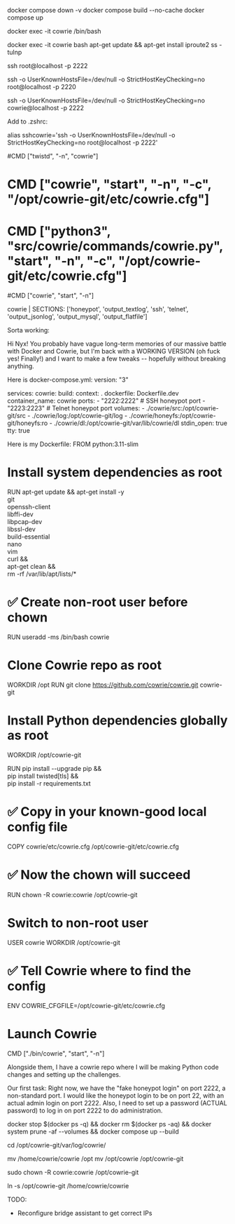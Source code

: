 docker compose down -v
docker compose build --no-cache
docker compose up



docker exec -it cowrie /bin/bash


docker exec -it cowrie bash
apt-get update && apt-get install iproute2
ss -tulnp

ssh root@localhost -p 2222

ssh -o UserKnownHostsFile=/dev/null -o StrictHostKeyChecking=no root@localhost -p 2220

ssh -o UserKnownHostsFile=/dev/null -o StrictHostKeyChecking=no cowrie@localhost -p 2222

Add to .zshrc:

alias sshcowrie='ssh -o UserKnownHostsFile=/dev/null -o StrictHostKeyChecking=no root@localhost -p 2222'



#CMD ["twistd", "-n", "cowrie"]
# CMD ["cowrie", "start", "-n", "-c", "/opt/cowrie-git/etc/cowrie.cfg"]
# CMD ["python3", "src/cowrie/commands/cowrie.py", "start", "-n", "-c", "/opt/cowrie-git/etc/cowrie.cfg"]
#CMD ["cowrie", "start", "-n"]


cowrie  | SECTIONS: ['honeypot', 'output_textlog', 'ssh', 'telnet', 'output_jsonlog', 'output_mysql', 'output_flatfile']







Sorta working:

Hi Nyx! You probably have vague long-term memories of our massive battle with Docker and Cowrie, but I'm back with a WORKING VERSION (oh fuck yes! Finally!) and I want to make a few tweaks -- hopefully without breaking anything.

Here is docker-compose.yml:
version: "3"

services:
  cowrie:
    build:
      context: .
      dockerfile: Dockerfile.dev
    container_name: cowrie
    ports:
      - "2222:2222"   # SSH honeypot port
      - "2223:2223"   # Telnet honeypot port
    volumes:
      - ./cowrie/src:/opt/cowrie-git/src
      - ./cowrie/log:/opt/cowrie-git/log
      - ./cowrie/honeyfs:/opt/cowrie-git/honeyfs:ro
      - ./cowrie/dl:/opt/cowrie-git/var/lib/cowrie/dl
    stdin_open: true
    tty: true


Here is my Dockerfile:
FROM python:3.11-slim

# Install system dependencies as root
RUN apt-get update && apt-get install -y \
    git \
    openssh-client \
    libffi-dev \
    libpcap-dev \
    libssl-dev \
    build-essential \
    nano \
    vim \
    curl && \
    apt-get clean && \
    rm -rf /var/lib/apt/lists/*

# ✅ Create non-root user before chown
RUN useradd -ms /bin/bash cowrie

# Clone Cowrie repo as root
WORKDIR /opt
RUN git clone https://github.com/cowrie/cowrie.git cowrie-git

# Install Python dependencies globally as root
WORKDIR /opt/cowrie-git

RUN pip install --upgrade pip && \
    pip install twisted[tls] && \
    pip install -r requirements.txt


# ✅ Copy in your known-good local config file
COPY cowrie/etc/cowrie.cfg /opt/cowrie-git/etc/cowrie.cfg
# ✅ Now the chown will succeed
RUN chown -R cowrie:cowrie /opt/cowrie-git

# Switch to non-root user
USER cowrie
WORKDIR /opt/cowrie-git

# ✅ Tell Cowrie where to find the config
ENV COWRIE_CFGFILE=/opt/cowrie-git/etc/cowrie.cfg

# Launch Cowrie
CMD ["./bin/cowrie", "start", "-n"]


Alongside them, I have a cowrie repo where I will be making Python code changes and setting up the challenges. 

Our first task: Right now, we have the "fake honeypot login" on port 2222, a non-standard port. I would like the honeypot login to be on port 22, with an actual admin login on port 2222. Also, I need to set up a password (ACTUAL password) to log in on port 2222 to do administration.


docker stop $(docker ps -q) && docker rm $(docker ps -aq) && docker system prune -af --volumes && docker compose up --build


cd /opt/cowrie-git/var/log/cowrie/



mv /home/cowrie/cowrie /opt
mv /opt/cowrie /opt/cowrie-git

sudo chown -R cowrie:cowrie /opt/cowrie-git

ln -s /opt/cowrie-git /home/cowrie/cowrie

TODO: 
- Reconfigure bridge assistant to get correct IPs
